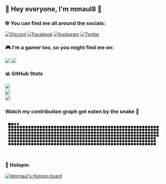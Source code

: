 ## 👋 Hey everyone, I'm  mmaul8 👋

### 🌐 You can find me all around the socials:

[![Discord](https://img.shields.io/badge/Discord-%237289DA.svg?logo=discord&logoColor=white)](https://discord.com/users/Mmaul#6734) [![Facebook](https://img.shields.io/badge/Facebook-%231877F2.svg?logo=Facebook&logoColor=white)](https://facebook.com/madvmoel) [![Instagram](https://img.shields.io/badge/Instagram-%23E4405F.svg?logo=Instagram&logoColor=white)](https://instagram.com/_MMAUL_) [![Twitter](https://img.shields.io/badge/Twitter-%231DA1F2.svg?logo=Twitter&logoColor=white)](https://twitter.com/madvmoel) 

### 🎮 I'm a gamer too, so you might find me on:
<a href="https://launcher.store.epicgames.com/u/59743ba9c1c24dfcacc879daf3113577" target="blank"><img align="center" src="https://github.com/mishmanners/MishManners/blob/master/Game%20Icons/Epic.png" height="30" /></a> 
<a href="https://steamcommunity.com/id/vanmoel" target="blank"><img align="center" src="https://github.com/mishmanners/MishManners/blob/master/Game%20Icons/Steam.png" height="30" /></a>

### 📊 GitHub Stats
![](https://github-readme-stats.vercel.app/api?username=mmaul8&theme=nightowl&hide_border=true&include_all_commits=true&count_private=false)<br/>
![](https://github-readme-streak-stats.herokuapp.com/?user=mmaul8&theme=nightowl&hide_border=true)<br/>
![](https://quotes-github-readme.vercel.app/api?type=horizontal&theme=tokyonight)

### Watch my contribution graph get eaten by the snake 🐍
![mishmanners snake gif](https://github.com/mishmanners/MishManners/blob/output/github-contribution-grid-snake.svg)

### 🦖 Holopin
[![@mmaul's Holopin board](https://holopin.io/api/user/board?user=mmaul)](https://holopin.io/@mmaul)
